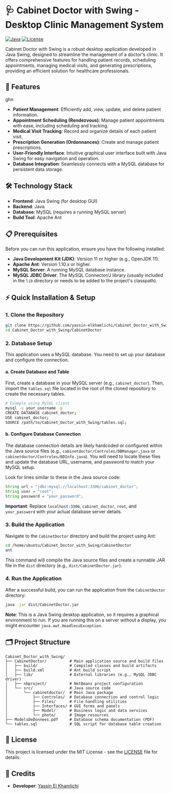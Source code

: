 # 🩺 Cabinet Doctor with Swing - Desktop Clinic Management System

[![Java](https://img.shields.io/badge/Java-99.4%25-blue.svg)](https://www.java.com/)
[![License](https://img.shields.io/badge/License-MIT-green.svg)](LICENSE)

Cabinet Doctor with Swing is a robust desktop application developed in Java Swing, designed to streamline the management of a doctor\'s clinic. It offers comprehensive features for handling patient records, scheduling appointments, managing medical visits, and generating prescriptions, providing an efficient solution for healthcare professionals.

## 🌟 Features
ghn
- **Patient Management**: Efficiently add, view, update, and delete patient information.
- **Appointment Scheduling (Rendezvous)**: Manage patient appointments with ease, including scheduling and tracking.
- **Medical Visit Tracking**: Record and organize details of each patient visit.
- **Prescription Generation (Ordonnances)**: Create and manage patient prescriptions.
- **User-Friendly Interface**: Intuitive graphical user interface built with Java Swing for easy navigation and operation.
- **Database Integration**: Seamlessly connects with a MySQL database for persistent data storage.

## 🛠️ Technology Stack

- **Frontend**: Java Swing (for desktop GUI)
- **Backend**: Java
- **Database**: MySQL (requires a running MySQL server)
- **Build Tool**: Apache Ant

## 📋 Prerequisites

Before you can run this application, ensure you have the following installed:

- **Java Development Kit (JDK)**: Version 11 or higher (e.g., OpenJDK 11).
- **Apache Ant**: Version 1.10.x or higher.
- **MySQL Server**: A running MySQL database instance.
- **MySQL JDBC Driver**: The MySQL Connector/J library (usually included in the `lib` directory or needs to be added to the project\'s classpath).

## ⚡ Quick Installation & Setup

### 1. Clone the Repository

```bash
git clone https://github.com/yassin-elkhamlichi/Cabinet_Doctor_with_Swing.git
cd Cabinet_Doctor_with_Swing/CabinetDoctor
```

### 2. Database Setup

This application uses a MySQL database. You need to set up your database and configure the connection.

#### a. Create Database and Table

First, create a database in your MySQL server (e.g., `cabinet_doctor`). Then, import the `tables.sql` file located in the root of the cloned repository to create the necessary tables.

```bash
# Example using MySQL client
mysql -u your_username -p
CREATE DATABASE cabinet_doctor;
USE cabinet_doctor;
SOURCE /path/to/Cabinet_Doctor_with_Swing/tables.sql;
```

#### b. Configure Database Connection

The database connection details are likely hardcoded or configured within the Java source files (e.g., `cabinetdoctor/Controles/DBManager.java` or `cabinetdoctor/Controles/BDInfo.java`). You will need to locate these files and update the database URL, username, and password to match your MySQL setup.

Look for lines similar to these in the Java source code:

```java
String url = "jdbc:mysql://localhost:3306/cabinet_doctor";
String user = "root";
String password = "your_password";
```

**Important**: Replace `localhost:3306`, `cabinet_doctor`, `root`, and `your_password` with your actual database server details.

### 3. Build the Application

Navigate to the `CabinetDoctor` directory and build the project using Ant:

```bash
cd /home/ubuntu/Cabinet_Doctor_with_Swing/CabinetDoctor
ant
```

This command will compile the Java source files and create a runnable JAR file in the `dist` directory (e.g., `dist/CabinetDoctor.jar`).

### 4. Run the Application

After a successful build, you can run the application from the `CabinetDoctor` directory:

```bash
java -jar dist/CabinetDoctor.jar
```

**Note**: This is a Java Swing desktop application, so it requires a graphical environment to run. If you are running this on a server without a display, you might encounter `java.awt.HeadlessException`.

## 🗂️ Project Structure

```
Cabinet_Doctor_with_Swing/
├── CabinetDoctor/          # Main application source and build files
│   ├── build/              # Compiled classes and build artifacts
│   ├── build.xml           # Ant build script
│   ├── lib/                # External libraries (e.g., MySQL JDBC driver)
│   ├── nbproject/          # NetBeans project configuration
│   └── src/                # Java source code
│       └── cabinetdoctor/  # Main Java package
│           ├── Controles/  # Database connection and control logic
│           ├── Files/      # File handling utilities
│           ├── Interfaces/ # GUI forms and panels
│           ├── Model/      # Business logic and data services
│           └── photo/      # Image resources
├── ModelsDeDonnees.pdf     # Database schema documentation (PDF)
└── tables.sql              # SQL script for database table creation
```

## 📝 License

This project is licensed under the MIT License - see the [LICENSE](LICENSE) file for details.

## 👥 Credits

- **Developer**: [Yassin El Khamlichi](https://github.com/yassin-elkhamlichi)


